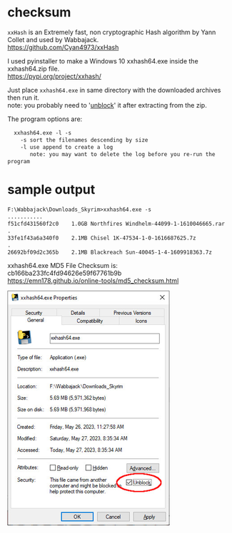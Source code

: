 # checksum

`xxHash` is an Extremely fast, non cryptographic Hash algorithm by Yann Collet and used by Wabbajack.  
https://github.com/Cyan4973/xxHash  

I used pyinstaller to make a Windows 10 xxhash64.exe inside the xxhash64.zip file.  
https://pypi.org/project/xxhash/  

Just place `xxhash64.exe` in same directory with the downloaded archives then run it.  
note: you probably need to '[unblock](unblock.jpg)' it after extracting from the zip. 

The program options are:  
```
  xxhash64.exe -l -s
    -s sort the filenames descending by size  
    -l use append to create a log  
       note: you may want to delete the log before you re-run the program  
```
# sample output
```
F:\Wabbajack\Downloads_Skyrim>xxhash64.exe -s
...........
f51cfd431560f2c0    1.0GB Northfires Windhelm-44099-1-1610046665.rar
.
33fe1f43a6a340f0    2.1MB Chisel 1K-47534-1-0-1616687625.7z
.
26692bf09d2c365b    2.1MB Blackreach Sun-40045-1-4-1609918363.7z
```

xxhash64.exe MD5 File Checksum is: cb166ba233fc4fd94626e59f67761b9b  
https://emn178.github.io/online-tools/md5_checksum.html  


![unblock](unblock.jpg)


